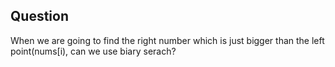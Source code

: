 ## Question

When we are going to find the right number which is just bigger than the left point(nums[i), can we use biary serach?

